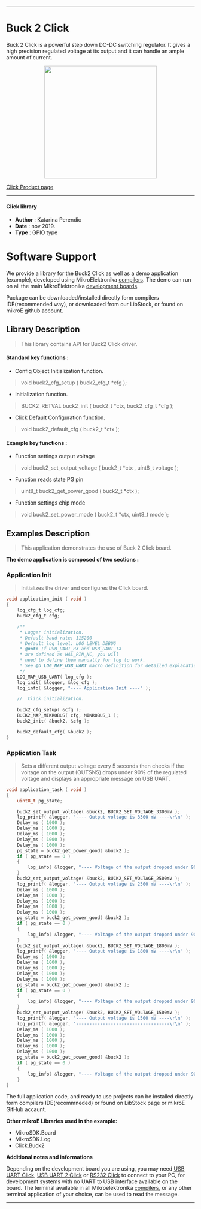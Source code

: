 
---
# Buck 2 Click

Buck 2 Click is a powerful step down DC-DC switching regulator. It gives a high precision regulated voltage at its output and it can handle an ample amount of current.

<p align="center">
  <img src="https://download.mikroe.com/images/click_for_ide/buck2_click.png" height=300px>
</p>

[Click Product page](https://www.mikroe.com/buck-2-click)

---

#### Click library 

- **Author**        : Katarina Perendic
- **Date**          : nov 2019.
- **Type**          : GPIO type


# Software Support

We provide a library for the Buck2 Click 
as well as a demo application (example), developed using MikroElektronika 
[compilers](https://shop.mikroe.com/compilers). 
The demo can run on all the main MikroElektronika [development boards](https://shop.mikroe.com/development-boards).

Package can be downloaded/installed directly form compilers IDE(recommended way), or downloaded from our LibStock, or found on mikroE github account. 

## Library Description

> This library contains API for Buck2 Click driver.

#### Standard key functions :

- Config Object Initialization function.
> void buck2_cfg_setup ( buck2_cfg_t *cfg ); 
 
- Initialization function.
> BUCK2_RETVAL buck2_init ( buck2_t *ctx, buck2_cfg_t *cfg );

- Click Default Configuration function.
> void buck2_default_cfg ( buck2_t *ctx );


#### Example key functions :

- Function settings output voltage
> void buck2_set_output_voltage ( buck2_t *ctx , uint8_t voltage );
 
- Function reads state PG pin
> uint8_t buck2_get_power_good ( buck2_t *ctx  );

- Function settings chip mode
> void buck2_set_power_mode ( buck2_t *ctx, uint8_t mode );

## Examples Description

> This application demonstrates the use of Buck 2 Click board.

**The demo application is composed of two sections :**

### Application Init 

> Initializes the driver and configures the Click board.

```c
void application_init ( void )
{
    log_cfg_t log_cfg;
    buck2_cfg_t cfg;

    /** 
     * Logger initialization.
     * Default baud rate: 115200
     * Default log level: LOG_LEVEL_DEBUG
     * @note If USB_UART_RX and USB_UART_TX 
     * are defined as HAL_PIN_NC, you will 
     * need to define them manually for log to work. 
     * See @b LOG_MAP_USB_UART macro definition for detailed explanation.
     */
    LOG_MAP_USB_UART( log_cfg );
    log_init( &logger, &log_cfg );
    log_info( &logger, "---- Application Init ----" );

    //  Click initialization.

    buck2_cfg_setup( &cfg );
    BUCK2_MAP_MIKROBUS( cfg, MIKROBUS_1 );
    buck2_init( &buck2, &cfg );

    buck2_default_cfg( &buck2 );
}
```

### Application Task

> Sets a different output voltage every 5 seconds then checks if the voltage on 
> the output (OUTSNS) drops under 90% of the regulated voltage 
> and displays an appropriate message on USB UART.

```c
void application_task ( void )
{
    uint8_t pg_state;

    buck2_set_output_voltage( &buck2, BUCK2_SET_VOLTAGE_3300mV );
    log_printf( &logger, "---- Output voltage is 3300 mV ----\r\n" );
    Delay_ms ( 1000 );
    Delay_ms ( 1000 );
    Delay_ms ( 1000 );
    Delay_ms ( 1000 );
    Delay_ms ( 1000 );
    pg_state = buck2_get_power_good( &buck2 );
    if ( pg_state == 0 )
    {
        log_info( &logger, "---- Voltage of the output dropped under 90%% of the regulated voltage ----" );
    }
    buck2_set_output_voltage( &buck2, BUCK2_SET_VOLTAGE_2500mV );
    log_printf( &logger, "---- Output voltage is 2500 mV ----\r\n" );
    Delay_ms ( 1000 );
    Delay_ms ( 1000 );
    Delay_ms ( 1000 );
    Delay_ms ( 1000 );
    Delay_ms ( 1000 );
    pg_state = buck2_get_power_good( &buck2 );
    if ( pg_state == 0 )
    {
        log_info( &logger, "---- Voltage of the output dropped under 90%% of the regulated voltage ----" );
    }
    buck2_set_output_voltage( &buck2, BUCK2_SET_VOLTAGE_1800mV );
    log_printf( &logger, "---- Output voltage is 1800 mV ----\r\n" );
    Delay_ms ( 1000 );
    Delay_ms ( 1000 );
    Delay_ms ( 1000 );
    Delay_ms ( 1000 );
    Delay_ms ( 1000 );
    pg_state = buck2_get_power_good( &buck2 );
    if ( pg_state == 0 )
    {
        log_info( &logger, "---- Voltage of the output dropped under 90%% of the regulated voltage ----" );
    }
    buck2_set_output_voltage( &buck2, BUCK2_SET_VOLTAGE_1500mV );
    log_printf( &logger, "---- Output voltage is 1500 mV ----\r\n" );
    log_printf( &logger, "-----------------------------------\r\n" );
    Delay_ms ( 1000 );
    Delay_ms ( 1000 );
    Delay_ms ( 1000 );
    Delay_ms ( 1000 );
    Delay_ms ( 1000 );
    pg_state = buck2_get_power_good( &buck2 );
    if ( pg_state == 0 )
    {
        log_info( &logger, "---- Voltage of the output dropped under 90%% of the regulated voltage ----" );
    }
}
```

The full application code, and ready to use projects can be  installed directly form compilers IDE(recommneded) or found on LibStock page or mikroE GitHub accaunt.

**Other mikroE Libraries used in the example:** 

- MikroSDK.Board
- MikroSDK.Log
- Click.Buck2

**Additional notes and informations**

Depending on the development board you are using, you may need 
[USB UART Click](https://shop.mikroe.com/usb-uart-click), 
[USB UART 2 Click](https://shop.mikroe.com/usb-uart-2-click) or 
[RS232 Click](https://shop.mikroe.com/rs232-click) to connect to your PC, for 
development systems with no UART to USB interface available on the board. The 
terminal available in all Mikroelektronika 
[compilers](https://shop.mikroe.com/compilers), or any other terminal application 
of your choice, can be used to read the message.



---
